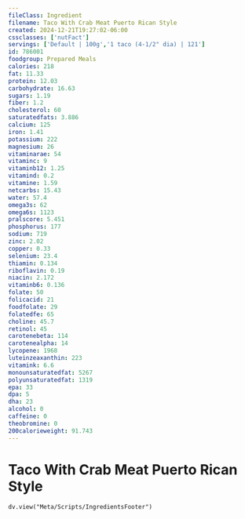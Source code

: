 ```yaml
---
fileClass: Ingredient
filename: Taco With Crab Meat Puerto Rican Style
created: 2024-12-21T19:27:02-06:00
cssclasses: ['nutFact']
servings: ['Default | 100g','1 taco (4-1/2" dia) | 121']
id: 786001
foodgroup: Prepared Meals
calories: 218
fat: 11.33
protein: 12.03
carbohydrate: 16.63
sugars: 1.19
fiber: 1.2
cholesterol: 60
saturatedfats: 3.886
calcium: 125
iron: 1.41
potassium: 222
magnesium: 26
vitaminarae: 54
vitaminc: 9
vitaminb12: 1.25
vitamind: 0.2
vitamine: 1.59
netcarbs: 15.43
water: 57.4
omega3s: 62
omega6s: 1123
pralscore: 5.451
phosphorus: 177
sodium: 719
zinc: 2.02
copper: 0.33
selenium: 23.4
thiamin: 0.134
riboflavin: 0.19
niacin: 2.172
vitaminb6: 0.136
folate: 50
folicacid: 21
foodfolate: 29
folatedfe: 65
choline: 45.7
retinol: 45
carotenebeta: 114
carotenealpha: 14
lycopene: 1968
luteinzeaxanthin: 223
vitamink: 6.6
monounsaturatedfat: 5267
polyunsaturatedfat: 1319
epa: 33
dpa: 5
dha: 23
alcohol: 0
caffeine: 0
theobromine: 0
200calorieweight: 91.743
---
```


# Taco With Crab Meat Puerto Rican Style

```dataviewjs
dv.view("Meta/Scripts/IngredientsFooter")
```